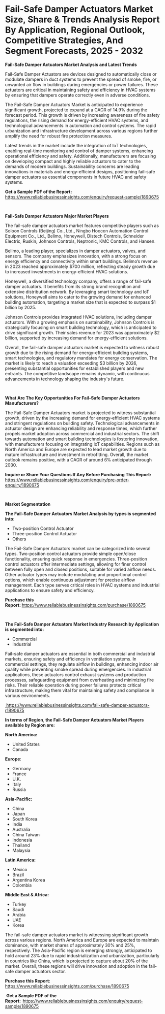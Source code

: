 <p><h1>Fail-Safe Damper Actuators Market Size, Share & Trends Analysis Report By Application, Regional Outlook, Competitive Strategies, And Segment Forecasts, 2025 - 2032</h1></p><p><strong>Fail-Safe Damper Actuators Market Analysis and Latest Trends</strong></p>
<p><p>Fail-Safe Damper Actuators are devices designed to automatically close or modulate dampers in duct systems to prevent the spread of smoke, fire, or unwanted air flow in buildings during emergencies or power failures. These actuators are critical in maintaining safety and efficiency in HVAC systems by ensuring that dampers operate correctly even in adverse conditions.</p><p>The Fail-Safe Damper Actuators Market is anticipated to experience significant growth, projected to expand at a CAGR of 14.9% during the forecast period. This growth is driven by increasing awareness of fire safety regulations, the rising demand for energy-efficient HVAC systems, and technological advancements in automation and control systems. The rapid urbanization and infrastructure development across various regions further amplify the need for robust fire protection measures.</p><p>Latest trends in the market include the integration of IoT technologies, enabling real-time monitoring and control of damper systems, enhancing operational efficiency and safety. Additionally, manufacturers are focusing on developing compact and highly reliable actuators to cater to the demands of modern buildings. Sustainability concerns are leading innovations in materials and energy-efficient designs, positioning fail-safe damper actuators as essential components in future HVAC and safety systems.</p></p>
<p><strong>Get a Sample PDF of the Report:&nbsp;</strong> <a href="https://www.reliablebusinessinsights.com/enquiry/request-sample/1890675?utm_campaign=2265&utm_medium=2&utm_source=Github&utm_content=ia&utm_term=12042025&utm_id=fail-safe-damper-actuators">https://www.reliablebusinessinsights.com/enquiry/request-sample/1890675</a></p>
<p>&nbsp;</p>
<p><strong>Fail-Safe Damper Actuators Major Market Players</strong></p>
<p><p>The fail-safe damper actuators market features competitive players such as Soloon Controls (Beijing) Co., Ltd., Ningbo Hoocon Automation Control Equipment Co., Ltd., Belimo, Honeywell, Distech Controls, Schneider Electric, Ruskin, Johnson Controls, Neptronic, KMC Controls, and Hansen. </p><p>Belimo, a leading player, specializes in damper actuators, valves, and sensors. The company emphasizes innovation, with a strong focus on energy efficiency and connectivity within smart buildings. Belimo’s revenue in 2023 reached approximately $700 million, reflecting steady growth due to increased investments in energy-efficient HVAC solutions.</p><p>Honeywell, a diversified technology company, offers a range of fail-safe damper actuators. It benefits from its strong brand recognition and extensive distribution network. By leveraging smart technology and IoT solutions, Honeywell aims to cater to the growing demand for enhanced building automation, targeting a market size that is expected to surpass $1 billion by 2025.</p><p>Johnson Controls provides integrated HVAC solutions, including damper actuators. With a growing emphasis on sustainability, Johnson Controls is strategically focusing on smart building technology, which is anticipated to drive significant growth. Their sales revenue for 2023 was approximately $2 billion, supported by increasing demand for energy-efficient solutions.</p><p>Overall, the fail-safe damper actuators market is expected to witness robust growth due to the rising demand for energy-efficient building systems, smart technologies, and regulatory mandates for energy conservation. The market is likely to reach a valuation exceeding $3 billion by 2026, presenting substantial opportunities for established players and new entrants. The competitive landscape remains dynamic, with continuous advancements in technology shaping the industry's future.</p></p>
<p>&nbsp;</p>
<p><strong>What Are The Key Opportunities For Fail-Safe Damper Actuators Manufacturers?</strong></p>
<p><p>The Fail-Safe Damper Actuators market is projected to witness substantial growth, driven by the increasing demand for energy-efficient HVAC systems and stringent regulations on building safety. Technological advancements in actuator design are enhancing reliability and response times, which further propels market adoption across commercial and industrial sectors. The shift towards automation and smart building technologies is fostering innovation, with manufacturers focusing on integrating IoT capabilities. Regions such as North America and Europe are expected to lead market growth due to mature infrastructure and investment in retrofitting. Overall, the market outlook remains positive, with a CAGR of around 6% anticipated through 2030.</p></p>
<p><strong>Inquire or Share Your Questions If Any Before Purchasing This Report:</strong> <a href="https://www.reliablebusinessinsights.com/enquiry/pre-order-enquiry/1890675?utm_campaign=2265&utm_medium=2&utm_source=Github&utm_content=ia&utm_term=12042025&utm_id=fail-safe-damper-actuators">https://www.reliablebusinessinsights.com/enquiry/pre-order-enquiry/1890675</a></p>
<p>&nbsp;</p>
<p><strong>Market Segmentation</strong></p>
<p><strong>The Fail-Safe Damper Actuators Market Analysis by types is segmented into:</strong></p>
<p><ul><li>Two-position Control Actuator</li><li>Three-position Control Actuator</li><li>Others</li></ul></p>
<p><p>The Fail-Safe Damper Actuators market can be categorized into several types. Two-position control actuators provide simple open/close functionality, ensuring quick response in emergencies. Three-position control actuators offer intermediate settings, allowing for finer control between fully open and closed positions, suitable for varied airflow needs. Other actuator types may include modulating and proportional control options, which enable continuous adjustment for precise airflow management. Each type serves critical roles in HVAC systems and industrial applications to ensure safety and efficiency.</p></p>
<p><strong>Purchase this Report:&nbsp;</strong><a href="https://www.reliablebusinessinsights.com/purchase/1890675?utm_campaign=2265&utm_medium=2&utm_source=Github&utm_content=ia&utm_term=12042025&utm_id=fail-safe-damper-actuators">https://www.reliablebusinessinsights.com/purchase/1890675</a></p>
<p>&nbsp;</p>
<p><strong>The Fail-Safe Damper Actuators Market Industry Research by Application is segmented into:</strong></p>
<p><ul><li>Commercial</li><li>Industrial</li></ul></p>
<p><p>Fail-safe damper actuators are essential in both commercial and industrial markets, ensuring safety and efficiency in ventilation systems. In commercial settings, they regulate airflow in buildings, enhancing indoor air quality while preventing smoke spread during emergencies. In industrial applications, these actuators control exhaust systems and production processes, safeguarding equipment from overheating and minimizing fire risks. Their reliable operation during power failures protects critical infrastructure, making them vital for maintaining safety and compliance in various environments.</p></p>
<p><a href="https://www.reliablebusinessinsights.com/fail-safe-damper-actuators-r1890675?utm_campaign=2265&utm_medium=2&utm_source=Github&utm_content=ia&utm_term=12042025&utm_id=fail-safe-damper-actuators">&nbsp;https://www.reliablebusinessinsights.com/fail-safe-damper-actuators-r1890675</a></p>
<p><strong>In terms of Region, the Fail-Safe Damper Actuators Market Players available by Region are:</strong></p>
<p>
    <p> <strong> North America: </strong>
        <ul>
            <li>United States</li>
            <li>Canada</li>
        </ul>
        </p> 
    <p> <strong> Europe: </strong>
        <ul>
            <li>Germany</li>
            <li>France</li>
            <li>U.K.</li>
            <li>Italy</li>
            <li>Russia</li>
        </ul>
        </p> 
    <p> <strong> Asia-Pacific: </strong>
        <ul>
            <li>China</li>
            <li>Japan</li>
            <li>South Korea</li>
            <li>India</li>
            <li>Australia</li>
            <li>China Taiwan</li>
            <li>Indonesia</li>
            <li>Thailand</li>
            <li>Malaysia</li>
        </ul>
        </p> 
    <p> <strong> Latin America: </strong>
        <ul>
            <li>Mexico</li>
            <li>Brazil</li>
            <li>Argentina Korea</li>
            <li>Colombia</li>
        </ul>
        </p> 
    <p> <strong> Middle East & Africa: </strong>
        <ul>
            <li>Turkey</li>
            <li>Saudi</li>
            <li>Arabia</li>
            <li>UAE</li>
            <li>Korea</li>
        </ul>
    </p>
    </p>
<p><p>The fail-safe damper actuators market is witnessing significant growth across various regions. North America and Europe are expected to maintain dominance, with market shares of approximately 30% and 25%, respectively. The Asia-Pacific region is emerging strongly, anticipated to hold around 23% due to rapid industrialization and urbanization, particularly in countries like China, which is projected to capture about 20% of the market. Overall, these regions will drive innovation and adoption in the fail-safe damper actuators sector.</p></p>
<p><strong>Purchase this Report: </strong><a href="https://www.reliablebusinessinsights.com/purchase/1890675?utm_campaign=2265&utm_medium=2&utm_source=Github&utm_content=ia&utm_term=12042025&utm_id=fail-safe-damper-actuators">https://www.reliablebusinessinsights.com/purchase/1890675</a></p>
<p>&nbsp;<strong>Get a Sample PDF of the Report:&nbsp;&nbsp;</strong><a href="https://www.reliablebusinessinsights.com/enquiry/request-sample/1890675?utm_campaign=2265&utm_medium=2&utm_source=Github&utm_content=ia&utm_term=12042025&utm_id=fail-safe-damper-actuators">https://www.reliablebusinessinsights.com/enquiry/request-sample/1890675</a></p>
<p><strong></strong></p>
<p><p></p><p></p><p></p></p>